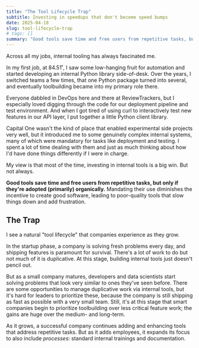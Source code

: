 ```yaml
---
title: "The Tool Lifecycle Trap"
subtitle: Investing in speedups that don't become speed bumps
date: 2025-04-18
slug: tool-lifecycle-trap
# tags: []
summary: "Good tools save time and free users from repetitive tasks, but only if they're adopted (primarily) organically...."
---
```


Across all my jobs, internal tooling has always fascinated me.

In my first job, at 84.51˚, I saw some low-hanging fruit for automation and started developing an internal Python library side-of-desk.
Over the years, I switched teams a few times, that one Python package turned into several, and eventually toolbuilding became into my primary role there.

Everyone dabbled in DevOps here and there at ReviewTrackers, but I especially loved digging through the code for our deployment pipeline and test environment.
And when I got tired of using curl to interactively test new features in our API layer, I put together a little Python client library.

Capital One wasn't the kind of place that enabled experimental side projects very well, but it introduced me to some genuinely complex internal systems, many of which were mandatory for tasks like deployment and testing.
I spent a lot of time dealing with them and just as much thinking about how I'd have done things differently if I were in charge.

My view is that most of the time, investing in internal tools is a big win.
But not always.

**Good tools save time and free users from repetitive tasks, but only if they're adopted (primarily) organically.**
Mandating their use diminishes the incentive to create good software, leading to poor-quality tools that slow things down and add frustration.

## The Trap

I see a natural "tool lifecycle" that companies experience as they grow.

In the startup phase, a company is solving fresh problems every day, and shipping features is paramount for survival.
There's a lot of work to do but not much of it is duplicative.
At this stage, building internal tools just doesn't pencil out.

But as a small company matures, developers and data scientists start solving problems that look very similar to ones they've seen before.
There are some opportunities to manage duplicative work via internal tools, but it's hard for leaders to prioritize these, because the company is still shipping as fast as possible with a very small team.
Still, it's at this stage that smart companies begin to prioritize toolbuilding over less critical feature work; the gains are huge over the medium- and long-term.

As it grows, a successful company continues adding and enhancing tools that address repetitive tasks.
But as it adds employees, it expands its focus to also include *processes*: standard internal trainings and documentation.